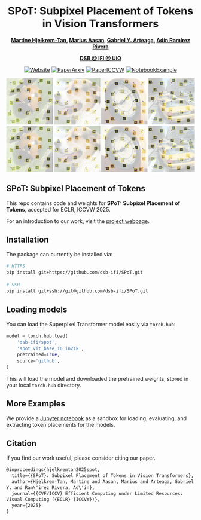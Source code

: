 <div align="center">

# SPoT: Subpixel Placement of Tokens in Vision Transformers

**[Martine Hjelkrem-Tan](https://www.mn.uio.no/ifi/english/people/aca/matan/), [Marius Aasan](https://www.mn.uio.no/ifi/english/people/aca/mariuaas/), [Gabriel Y. Arteaga](https://www.mn.uio.no/ifi/english/people/aca/gabrieya/), [Adín Ramírez Rivera](https://www.mn.uio.no/ifi/english/people/aca/adinr/)** <br>


**[DSB @ IFI @ UiO](https://www.mn.uio.no/ifi/english/research/groups/dsb/)** <br>

[![Website](https://img.shields.io/badge/Website-green)](https://dsb-ifi.github.io/SPoT/)
[![PaperArxiv](https://img.shields.io/badge/Paper-arXiv-red)](https://arxiv.org)
[![PaperICCVW](https://img.shields.io/badge/Paper-ICCVW_2025-blue)](https://eclr-workshop.github.io/)
[![NotebookExample](https://img.shields.io/badge/Notebook-Example-orange)](https://nbviewer.jupyter.org) <br>

![SPoT Figure 1](/assets/placements.png#gh-light-mode-only "Examples of feature trajectoreis with SPoT-ON")
![SPoT Figure 1](/assets/placements.png#gh-dark-mode-only "Examples of feature trajectoreis with SPoT-ON")

</div>

## SPoT: Subpixel Placement of Tokens

This repo contains code and weights for **SPoT: Subpixel Placement of Tokens**, accepted for ECLR, ICCVW 2025.

For an introduction to our work, visit the [project webpage](https://dsb-ifi.github.io/SPoT/). 

## Installation

The package can currently be installed via:

```bash
# HTTPS
pip install git+https://github.com/dsb-ifi/SPoT.git

# SSH
pip install git+ssh://git@github.com/dsb-ifi/SPoT.git
```

## Loading models

You can load the Superpixel Transformer model easily via `torch.hub`:

```python
model = torch.hub.load(
    'dsb-ifi/spot', 
    'spot_vit_base_16_in21k',
    pretrained=True,
    source='github',
)
```

This will load the model and downloaded the pretrained weights, stored in your local `torch.hub` directory. 

## More Examples

We provide a [Jupyter notebook](https://nbviewer.jupyter.org/) as a sandbox for loading, evaluating, and extracting token placements for the models. 

## Citation

If you find our work useful, please consider citing our paper.

```
@inproceedings{hjelkremtan2025spot,
  title={{SPoT}: Subpixel Placement of Tokens in Vision Transformers},
  author={Hjelkrem-Tan, Martine and Aasan, Marius and Arteaga, Gabriel Y. and Ram\'irez Rivera, Ad\'in},
  journal={{CVF/ICCV} Efficient Computing under Limited Resources: Visual Computing ({ECLR} {ICCVW})},
  year={2025}
}
```
